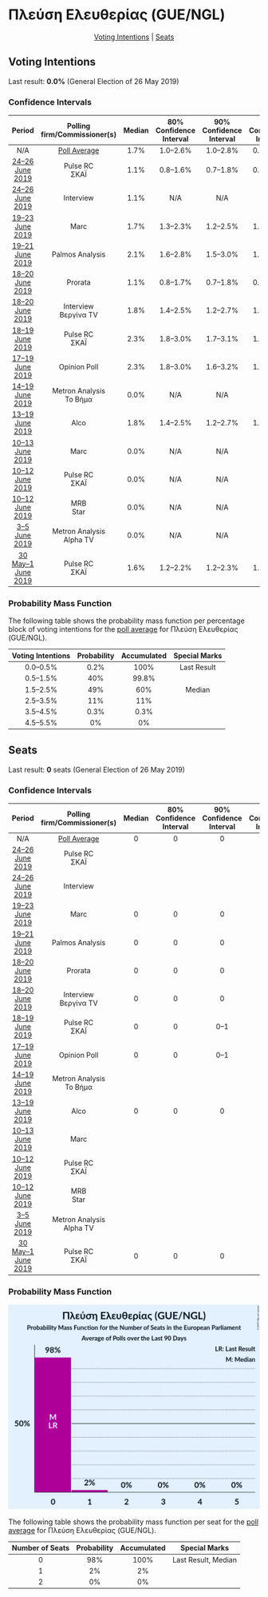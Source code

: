 # Πλεύση Ελευθερίας (GUE/NGL)

<p align="center"><a href="#voting-intentions">Voting Intentions</a> | <a href="#seats">Seats</a></p>

## Voting Intentions

Last result: **0.0%** (General Election of 26 May 2019)

### Confidence Intervals

| Period     | Polling firm/Commissioner(s) | Median | 80% Confidence Interval | 90% Confidence Interval | 95% Confidence Interval | 99% Confidence Interval |
|:----------:|:----------------:|:-----------:|:-----------------------:|:-----------------------:|:-----------------------:|:-----------------------:|
| N/A | [Poll Average](average.html) | 1.7% | 1.0–2.6% | 1.0–2.8% | 0.8–3.0% | 0.6–3.5% |
| [24–26 June 2019](2019-06-26-PulseRC.html) | Pulse RC <br> ΣΚΑΪ | 1.1% | 0.8–1.6% | 0.7–1.8% | 0.7–1.9% | 0.5–2.1% |
| [24–26 June 2019](2019-06-26-Interview.html) | Interview | 1.1% | N/A | N/A | N/A | N/A |
| [19–23 June 2019](2019-06-23-Marc.html) | Marc | 1.7% | 1.3–2.3% | 1.2–2.5% | 1.1–2.6% | 1.0–2.9% |
| [19–21 June 2019](2019-06-21-PalmosAnalysis.html) | Palmos Analysis | 2.1% | 1.6–2.8% | 1.5–3.0% | 1.4–3.2% | 1.2–3.5% |
| [18–20 June 2019](2019-06-20-Prorata.html) | Prorata | 1.1% | 0.8–1.7% | 0.7–1.8% | 0.6–2.0% | 0.5–2.3% |
| [18–20 June 2019](2019-06-20-Interview.html) | Interview <br> Βεργίνα TV | 1.8% | 1.4–2.5% | 1.2–2.7% | 1.1–2.8% | 1.0–3.2% |
| [18–19 June 2019](2019-06-19-PulseRC.html) | Pulse RC <br> ΣΚΑΪ | 2.3% | 1.8–3.0% | 1.7–3.1% | 1.6–3.3% | 1.4–3.6% |
| [17–19 June 2019](2019-06-19-OpinionPoll.html) | Opinion Poll | 2.3% | 1.8–3.0% | 1.6–3.2% | 1.5–3.4% | 1.3–3.8% |
| [14–19 June 2019](2019-06-19-MetronAnalysis.html) | Metron Analysis <br> Το Βήμα | 0.0% | N/A | N/A | N/A | N/A |
| [13–19 June 2019](2019-06-19-Alco.html) | Alco | 1.8% | 1.4–2.5% | 1.2–2.7% | 1.1–2.8% | 1.0–3.2% |
| [10–13 June 2019](2019-06-13-Marc.html) | Marc | 0.0% | N/A | N/A | N/A | N/A |
| [10–12 June 2019](2019-06-12-PulseRC.html) | Pulse RC <br> ΣΚΑΪ | 0.0% | N/A | N/A | N/A | N/A |
| [10–12 June 2019](2019-06-12-MRB.html) | MRB <br> Star | 0.0% | N/A | N/A | N/A | N/A |
| [3–5 June 2019](2019-06-05-MetronAnalysis.html) | Metron Analysis <br> Alpha TV | 0.0% | N/A | N/A | N/A | N/A |
| [30 May–1 June 2019](2019-06-01-PulseRC.html) | Pulse RC <br> ΣΚΑΪ | 1.6% | 1.2–2.2% | 1.2–2.3% | 1.1–2.5% | 0.9–2.7% |

### Probability Mass Function

The following table shows the probability mass function per percentage block of voting intentions for the [poll average](average.html) for Πλεύση Ελευθερίας (GUE/NGL).

| Voting Intentions | Probability | Accumulated | Special Marks |
|:-----------------:|:-----------:|:-----------:|:-------------:|
| 0.0–0.5% | 0.2% | 100% | Last Result |
| 0.5–1.5% | 40% | 99.8% |  |
| 1.5–2.5% | 49% | 60% | Median |
| 2.5–3.5% | 11% | 11% |  |
| 3.5–4.5% | 0.3% | 0.3% |  |
| 4.5–5.5% | 0% | 0% |  |


## Seats

Last result: **0** seats (General Election of 26 May 2019)

### Confidence Intervals

| Period     | Polling firm/Commissioner(s) | Median | 80% Confidence Interval | 90% Confidence Interval | 95% Confidence Interval | 99% Confidence Interval |
|:----------:|:----------------:|:------:|:-----------------------:|:-----------------------:|:-----------------------:|:-----------------------:|
| N/A | [Poll Average](average.html) | 0 | 0 | 0 | 0 | 0–1 |
| [24–26 June 2019](2019-06-26-PulseRC.html) | Pulse RC <br> ΣΚΑΪ |  |  |  |  |  |
| [24–26 June 2019](2019-06-26-Interview.html) | Interview |  |  |  |  |  |
| [19–23 June 2019](2019-06-23-Marc.html) | Marc | 0 | 0 | 0 | 0 | 0 |
| [19–21 June 2019](2019-06-21-PalmosAnalysis.html) | Palmos Analysis | 0 | 0 | 0 | 0–1 | 0–1 |
| [18–20 June 2019](2019-06-20-Prorata.html) | Prorata | 0 | 0 | 0 | 0 | 0 |
| [18–20 June 2019](2019-06-20-Interview.html) | Interview <br> Βεργίνα TV | 0 | 0 | 0 | 0 | 0–1 |
| [18–19 June 2019](2019-06-19-PulseRC.html) | Pulse RC <br> ΣΚΑΪ | 0 | 0 | 0–1 | 0–1 | 0–1 |
| [17–19 June 2019](2019-06-19-OpinionPoll.html) | Opinion Poll | 0 | 0 | 0–1 | 0–1 | 0–1 |
| [14–19 June 2019](2019-06-19-MetronAnalysis.html) | Metron Analysis <br> Το Βήμα |  |  |  |  |  |
| [13–19 June 2019](2019-06-19-Alco.html) | Alco | 0 | 0 | 0 | 0 | 0–1 |
| [10–13 June 2019](2019-06-13-Marc.html) | Marc |  |  |  |  |  |
| [10–12 June 2019](2019-06-12-PulseRC.html) | Pulse RC <br> ΣΚΑΪ |  |  |  |  |  |
| [10–12 June 2019](2019-06-12-MRB.html) | MRB <br> Star |  |  |  |  |  |
| [3–5 June 2019](2019-06-05-MetronAnalysis.html) | Metron Analysis <br> Alpha TV |  |  |  |  |  |
| [30 May–1 June 2019](2019-06-01-PulseRC.html) | Pulse RC <br> ΣΚΑΪ | 0 | 0 | 0 | 0 | 0 |

### Probability Mass Function

![Graph with seats probability mass function not yet produced](average-seats-pmf-πλεύσηελευθερίαςguengl.png "Seats Probability Mass Function")

The following table shows the probability mass function per seat for the [poll average](average.html) for Πλεύση Ελευθερίας (GUE/NGL).

| Number of Seats | Probability | Accumulated | Special Marks |
|:---------------:|:-----------:|:-----------:|:-------------:|
| 0 | 98% | 100% | Last Result, Median |
| 1 | 2% | 2% |  |
| 2 | 0% | 0% |  |


